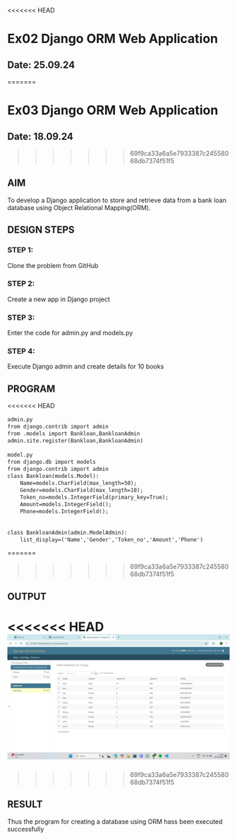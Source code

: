 <<<<<<< HEAD
# Ex02 Django ORM Web Application
## Date: 25.09.24
=======
# Ex03 Django ORM Web Application
## Date: 18.09.24
>>>>>>> 69f9ca33a6a5e7933387c24558068db7374f51f5

## AIM
To develop a Django application to store and retrieve data from a bank loan database using Object Relational Mapping(ORM).



## DESIGN STEPS

### STEP 1:
Clone the problem from GitHub

### STEP 2:
Create a new app in Django project

### STEP 3:
Enter the code for admin.py and models.py

### STEP 4:
Execute Django admin and create details for 10 books

## PROGRAM
<<<<<<< HEAD

```
admin.py
from django.contrib import admin
from .models import Bankloan,BankloanAdmin
admin.site.register(Bankloan,BankloanAdmin)

model.py
from django.db import models
from django.contrib import admin
class Bankloan(models.Model):
    Name=models.CharField(max_length=50);
    Gender=models.CharField(max_length=10);
    Token_no=models.IntegerField(primary_key=True);
    Amount=models.IntegerField();
    Phone=models.IntegerField();


class BankloanAdmin(admin.ModelAdmin):
    list_display=('Name','Gender','Token_no','Amount','Phone')

```
=======

>>>>>>> 69f9ca33a6a5e7933387c24558068db7374f51f5

## OUTPUT
<<<<<<< HEAD
![alt text](<Screenshot (156).png>)
=======

>>>>>>> 69f9ca33a6a5e7933387c24558068db7374f51f5


## RESULT
Thus the program for creating a database using ORM hass been executed successfully
